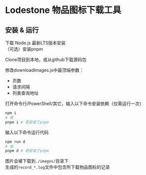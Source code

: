 # Lodestone 物品图标下载工具
## 安装 & 运行
下载 Node.js 最新LTS版本安装  
（可选）安装pnpm

Clone项目到本地，或从github下载源码包

修改downloadImages.js中最顶端参数：
- 页数
- 请求间隔
- 列表查询地址

打开命令行/PowerShell/其它，输入以下命令安装依赖（仅需运行一次）
```bash
npm i
# 或
pnpm i # 若安装了pnpm
```

输入以下命令运行代码
```bash
npm run d
# 或
pnpm d # 若安装了pnpm
```

图片会被下载到`./images/`目录下  
生成的`record_*.log`文件中包含所下载物品图标的记录

